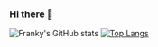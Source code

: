 ### Hi there 👋
![Franky's GitHub stats](https://github-readme-stats.vercel.app/api?username=Franky-Lim24&show_icons=true&theme=dracula)
[![Top Langs](https://github-readme-stats.vercel.app/api/top-langs/?username=Franky-Lim24)](https://github.com/Franky-Lim24/github-readme-stats)


<!--
**Franky-Lim24/Franky-Lim24** is a ✨ _special_ ✨ repository because its `README.md` (this file) appears on your GitHub profile.

Here are some ideas to get you started:

- 🔭 I’m currently working on ...
- 🌱 I’m currently learning ...
- 👯 I’m looking to collaborate on ...
- 🤔 I’m looking for help with ...
- 💬 Ask me about ...
- 📫 How to reach me: ...
- 😄 Pronouns: ...
- ⚡ Fun fact: ...
-->

